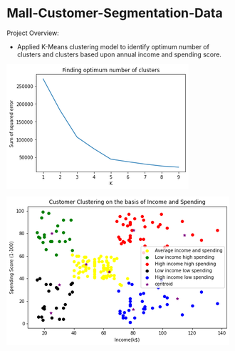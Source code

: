 # Mall-Customer-Segmentation-Data

Project Overview:

* Applied K-Means clustering model to identify optimum number of clusters and clusters based upon annual income and spending score. 


![alt text](https://github.com/sijujusi/Mall-Customer-Segmentation-Data/blob/main/optimum_clusters.png)

![alt text](https://github.com/sijujusi/Mall-Customer-Segmentation-Data/blob/main/cluster.png)
